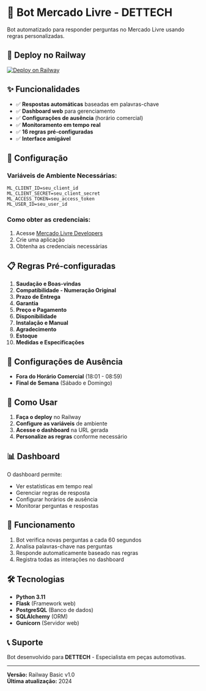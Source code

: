 # 🤖 Bot Mercado Livre - DETTECH

Bot automatizado para responder perguntas no Mercado Livre usando regras personalizadas.

## 🚀 Deploy no Railway

[![Deploy on Railway](https://railway.app/button.svg)](https://railway.app/template/your-template-id)

## ✨ Funcionalidades

- ✅ **Respostas automáticas** baseadas em palavras-chave
- ✅ **Dashboard web** para gerenciamento
- ✅ **Configurações de ausência** (horário comercial)
- ✅ **Monitoramento em tempo real**
- ✅ **16 regras pré-configuradas**
- ✅ **Interface amigável**

## 🔧 Configuração

### Variáveis de Ambiente Necessárias:

```env
ML_CLIENT_ID=seu_client_id
ML_CLIENT_SECRET=seu_client_secret
ML_ACCESS_TOKEN=seu_access_token
ML_USER_ID=seu_user_id
```

### Como obter as credenciais:

1. Acesse [Mercado Livre Developers](https://developers.mercadolivre.com.br/)
2. Crie uma aplicação
3. Obtenha as credenciais necessárias

## 📋 Regras Pré-configuradas

1. **Saudação e Boas-vindas**
2. **Compatibilidade - Numeração Original**
3. **Prazo de Entrega**
4. **Garantia**
5. **Preço e Pagamento**
6. **Disponibilidade**
7. **Instalação e Manual**
8. **Agradecimento**
9. **Estoque**
10. **Medidas e Especificações**

## 🌙 Configurações de Ausência

- **Fora do Horário Comercial** (18:01 - 08:59)
- **Final de Semana** (Sábado e Domingo)

## 🎯 Como Usar

1. **Faça o deploy** no Railway
2. **Configure as variáveis** de ambiente
3. **Acesse o dashboard** na URL gerada
4. **Personalize as regras** conforme necessário

## 📊 Dashboard

O dashboard permite:
- Ver estatísticas em tempo real
- Gerenciar regras de resposta
- Configurar horários de ausência
- Monitorar perguntas e respostas

## 🔄 Funcionamento

1. Bot verifica novas perguntas a cada 60 segundos
2. Analisa palavras-chave nas perguntas
3. Responde automaticamente baseado nas regras
4. Registra todas as interações no dashboard

## 🛠️ Tecnologias

- **Python 3.11**
- **Flask** (Framework web)
- **PostgreSQL** (Banco de dados)
- **SQLAlchemy** (ORM)
- **Gunicorn** (Servidor web)

## 📞 Suporte

Bot desenvolvido para **DETTECH** - Especialista em peças automotivas.

---

**Versão:** Railway Basic v1.0  
**Última atualização:** 2024

